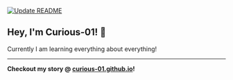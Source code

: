 [![Update README](https://github.com/YogeshJain96/YogeshJain96/actions/workflows/update-readme.yml/badge.svg)](https://github.com/YogeshJain96/YogeshJain96/actions/workflows/update-readme.yml)

## Hey, I'm Curious-01! 👋

Currently I am learning everything about everything!

---

**Checkout my story @ [curious-01.github.io](https://curious-01.github.io)!**
